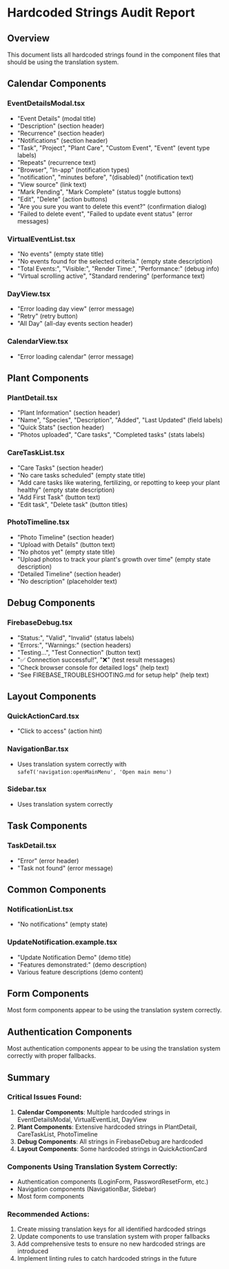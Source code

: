 # Hardcoded Strings Audit Report

## Overview
This document lists all hardcoded strings found in the component files that should be using the translation system.

## Calendar Components

### EventDetailsModal.tsx
- "Event Details" (modal title)
- "Description" (section header)
- "Recurrence" (section header)
- "Notifications" (section header)
- "Task", "Project", "Plant Care", "Custom Event", "Event" (event type labels)
- "Repeats" (recurrence text)
- "Browser", "In-app" (notification types)
- "notification", "minutes before", "(disabled)" (notification text)
- "View source" (link text)
- "Mark Pending", "Mark Complete" (status toggle buttons)
- "Edit", "Delete" (action buttons)
- "Are you sure you want to delete this event?" (confirmation dialog)
- "Failed to delete event", "Failed to update event status" (error messages)

### VirtualEventList.tsx
- "No events" (empty state title)
- "No events found for the selected criteria." (empty state description)
- "Total Events:", "Visible:", "Render Time:", "Performance:" (debug info)
- "Virtual scrolling active", "Standard rendering" (performance text)

### DayView.tsx
- "Error loading day view" (error message)
- "Retry" (retry button)
- "All Day" (all-day events section header)

### CalendarView.tsx
- "Error loading calendar" (error message)

## Plant Components

### PlantDetail.tsx
- "Plant Information" (section header)
- "Name", "Species", "Description", "Added", "Last Updated" (field labels)
- "Quick Stats" (section header)
- "Photos uploaded", "Care tasks", "Completed tasks" (stats labels)

### CareTaskList.tsx
- "Care Tasks" (section header)
- "No care tasks scheduled" (empty state title)
- "Add care tasks like watering, fertilizing, or repotting to keep your plant healthy" (empty state description)
- "Add First Task" (button text)
- "Edit task", "Delete task" (button titles)

### PhotoTimeline.tsx
- "Photo Timeline" (section header)
- "Upload with Details" (button text)
- "No photos yet" (empty state title)
- "Upload photos to track your plant's growth over time" (empty state description)
- "Detailed Timeline" (section header)
- "No description" (placeholder text)

## Debug Components

### FirebaseDebug.tsx
- "Status:", "Valid", "Invalid" (status labels)
- "Errors:", "Warnings:" (section headers)
- "Testing...", "Test Connection" (button text)
- "✅ Connection successful!", "❌" (test result messages)
- "Check browser console for detailed logs" (help text)
- "See FIREBASE_TROUBLESHOOTING.md for setup help" (help text)

## Layout Components

### QuickActionCard.tsx
- "Click to access" (action hint)

### NavigationBar.tsx
- Uses translation system correctly with `safeT('navigation:openMainMenu', 'Open main menu')`

### Sidebar.tsx
- Uses translation system correctly

## Task Components

### TaskDetail.tsx
- "Error" (error header)
- "Task not found" (error message)

## Common Components

### NotificationList.tsx
- "No notifications" (empty state)

### UpdateNotification.example.tsx
- "Update Notification Demo" (demo title)
- "Features demonstrated:" (demo description)
- Various feature descriptions (demo content)

## Form Components
Most form components appear to be using the translation system correctly.

## Authentication Components
Most authentication components appear to be using the translation system correctly with proper fallbacks.

## Summary

### Critical Issues Found:
1. **Calendar Components**: Multiple hardcoded strings in EventDetailsModal, VirtualEventList, DayView
2. **Plant Components**: Extensive hardcoded strings in PlantDetail, CareTaskList, PhotoTimeline
3. **Debug Components**: All strings in FirebaseDebug are hardcoded
4. **Layout Components**: Some hardcoded strings in QuickActionCard

### Components Using Translation System Correctly:
- Authentication components (LoginForm, PasswordResetForm, etc.)
- Navigation components (NavigationBar, Sidebar)
- Most form components

### Recommended Actions:
1. Create missing translation keys for all identified hardcoded strings
2. Update components to use translation system with proper fallbacks
3. Add comprehensive tests to ensure no new hardcoded strings are introduced
4. Implement linting rules to catch hardcoded strings in the future
